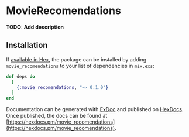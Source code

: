 # MovieRecomendations

**TODO: Add description**

## Installation

If [available in Hex](https://hex.pm/docs/publish), the package can be installed
by adding `movie_recomendations` to your list of dependencies in `mix.exs`:

```elixir
def deps do
  [
    {:movie_recomendations, "~> 0.1.0"}
  ]
end
```

Documentation can be generated with [ExDoc](https://github.com/elixir-lang/ex_doc)
and published on [HexDocs](https://hexdocs.pm). Once published, the docs can
be found at [https://hexdocs.pm/movie_recomendations](https://hexdocs.pm/movie_recomendations).

